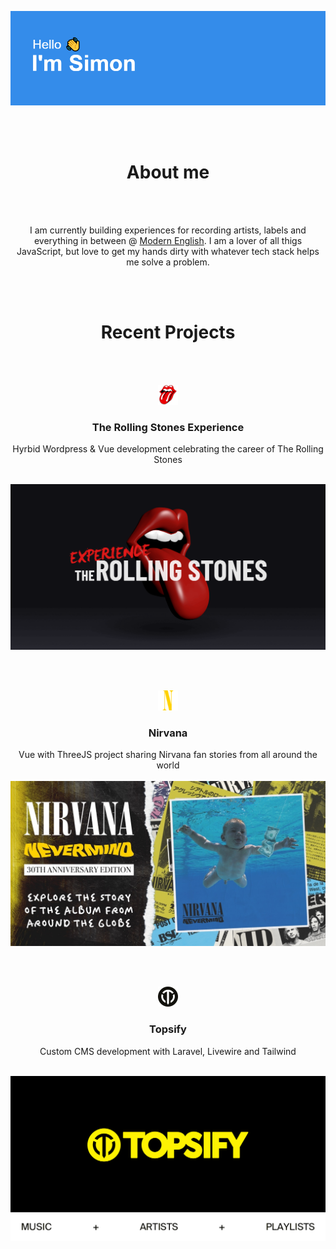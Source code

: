 <div style="text-align: center">

![Hello, I'm Simon](./media/header.png)

<br><br>

# About me

<br><br>

I am currently building experiences for recording artists, labels and everything in between @ [Modern English](https://modernenglish.co.uk/). I am a lover of all thigs JavaScript, but love to get my hands dirty with whatever tech stack helps me solve a problem.

<br><br>

# Recent Projects

<br><br>

![](./media/rsfav.png)

### The Rolling Stones Experience

Hyrbid Wordpress & Vue development celebrating the career of The Rolling Stones
<br><br>

[![rolling stones experience](./media/rse.png)](https://experience.rollingstones.com/)

<br><br>

![](./media/nfav.png)

### Nirvana

Vue with ThreeJS project sharing Nirvana fan stories from all around the world
<br><br>
[![Nirvana](./media/nirvana.jpg)](https://nevermind.nirvana.com/)

<br><br>

![](./media/topfav.png)

### Topsify

Custom CMS development with Laravel, Livewire and Tailwind
<br><br>

[![Topsify](./media//topsify.png)](https://topsify.com/)

</div>

<!--
**SimonMckeon/SimonMckeon** is a ✨ _special_ ✨ repository because its `README.md` (this file) appears on your GitHub profile.

Here are some ideas to get you started:

- 🔭 I’m currently working on ...
- 🌱 I’m currently learning ...
- 👯 I’m looking to collaborate on ...
- 🤔 I’m looking for help with ...
- 💬 Ask me about ...
- 📫 How to reach me: ...
- 😄 Pronouns: ...
- ⚡ Fun fact: ...
  -->
